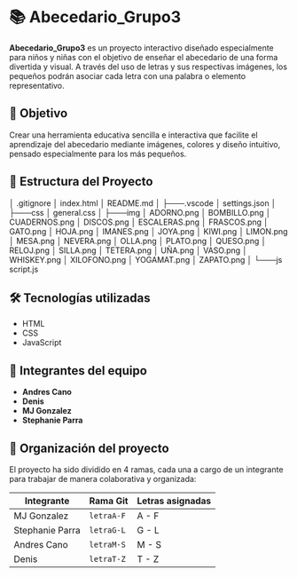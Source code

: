 # 📚 Abecedario_Grupo3

**Abecedario_Grupo3** es un proyecto interactivo diseñado especialmente para niños y niñas con el objetivo de enseñar el abecedario de una forma divertida y visual. A través del uso de letras y sus respectivas imágenes, los pequeños podrán asociar cada letra con una palabra o elemento representativo.

## 🎯 Objetivo

Crear una herramienta educativa sencilla e interactiva que facilite el aprendizaje del abecedario mediante imágenes, colores y diseño intuitivo, pensado especialmente para los más pequeños.


## 📁 Estructura del Proyecto

│   .gitignore
│   index.html
│   README.md
│
├───.vscode
│       settings.json
│
├───css
│       general.css
│
├───img
│       ADORNO.png
│       BOMBILLO.png
│       CUADERNOS.png
│       DISCOS.png
│       ESCALERAS.png
│       FRASCOS.png
│       GATO.png
│       HOJA.png
│       IMANES.png
│       JOYA.png
│       KIWI.png
│       LIMON.png
│       MESA.png
│       NEVERA.png
│       OLLA.png
│       PLATO.png
│       QUESO.png
│       RELOJ.png
│       SILLA.png
│       TETERA.png
│       UÑA.png
│       VASO.png
│       WHISKEY.png
│       XILOFONO.png
│       YOGAMAT.png
│       ZAPATO.png
│
└───js
        script.js
## 🛠️ Tecnologías utilizadas

- HTML
- CSS
- JavaScript

## 👥 Integrantes del equipo

- **Andres Cano**
- **Denis**
- **MJ Gonzalez**
- **Stephanie Parra**

## 🌿 Organización del proyecto

El proyecto ha sido dividido en 4 ramas, cada una a cargo de un integrante para trabajar de manera colaborativa y organizada:

| Integrante         | Rama Git            | Letras asignadas |
|--------------------|---------------------|------------------|
| MJ Gonzalez        | `letraA-F`          | A - F            |
| Stephanie Parra    | `letraG-L`          | G - L            |
| Andres Cano        | `letraM-S`          | M - S            |
| Denis              | `letraT-Z`          | T - Z            |


